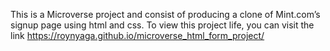 This is a Microverse project and consist of producing a clone of Mint.com’s signup page using html and css. To view this project life, you can visit the link https://roynyaga.github.io/microverse_html_form_project/